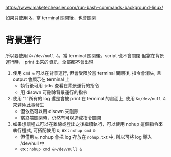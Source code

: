https://www.maketecheasier.com/run-bash-commands-background-linux/


如果只使用 &，當 terminal 關閉後，也會關閉

# 背景運行
所以要使用 `&>/dev/null &`，當 terminal 關閉後，script 也不會關閉
但當在背景運行時， print 出來的資訊，全部都不會出現


1. 使用 `cmd &` 可以在背景運行, 但會受限於當 terminal 關閉後, 指令會消失, 且 output 會顯示在 terminal 上
	- 執行後可用 `jobs` 查看在背景運行的指令
	- 用 disown 可刪除背景運行的指令
2. 使用 '1' 所有的 log 還是會被 print 在 terminal 的畫面上, 使用 `&>/dev/null &` 來避免此事發生
	- 但依然可以用 disown 來刪除
	- 當終端關閉時，仍然有可以造成指令關閉
3. 如果想讓程式可以在離線或登出之後繼續執行，可以使用 nohup 這個指令來執行程式, 可搭配使用 `&`, ex : `nohup cmd &`
	- 但僅用 `&`, nohup 會把 log 存放在 `nohup.txt` 中, 所以可將 log 導入 /dev/null 中
	- ex : `nohup cmd &>/dev/null &`